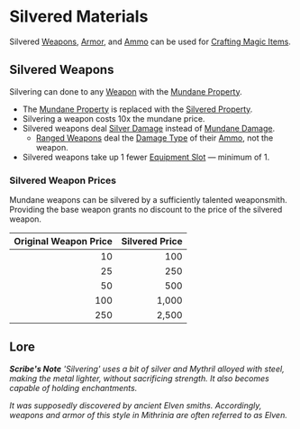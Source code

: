# Silvered Materials

Silvered [Weapons](../Weapons/Weapons.md), [Armor](../Armor/Armor.md), and [Ammo](../Weapon%20Properties/Ammo%20Property.md) can be used for [Crafting Magic Items](../../Magic/Crafting/Crafting%20Magic%20Items.md).

## Silvered Weapons

Silvering can done to any [Weapon](../Weapons/Weapons.md) with the [Mundane Property](Mundane%20Property.md).

- The [Mundane Property](Mundane%20Property.md) is replaced with the [Silvered Property](Silvered%20Property.md).
- Silvering a weapon costs 10x the mundane price.
- Silvered weapons deal [Silver Damage](../../Game%20Procedures/Combat/Damage%20Types/Silver%20Damage.md) instead of [Mundane Damage](../../Game%20Procedures/Combat/Damage%20Types/Mundane%20Damage.md).
	- [Ranged Weapons](../Weapons/Weapons.md#Ranged%20Weapons) deal the [Damage Type](../../Game%20Procedures/Combat/Damage%20Types/{Damage%20Types}.md) of their [Ammo](../Weapon%20Properties/Ammo%20Property.md), not the weapon.
- Silvered weapons take up 1 fewer [Equipment Slot](../../Player%20Characters/Inventory/Equipment%20Slot.md) — minimum of 1.

### Silvered Weapon Prices

Mundane weapons can be silvered by a sufficiently talented weaponsmith. Providing the base weapon grants no discount to the price of the silvered weapon.

| Original Weapon Price | Silvered Price |
| --------------------: | -------------: |
|                    10 |            100 |
|                    25 |            250 |
|                    50 |            500 |
|                   100 |          1,000 |
|                   250 |          2,500 |

## Lore

***Scribe's Note***
*'Silvering' uses a bit of silver and Mythril alloyed with steel, making the metal lighter, without sacrificing strength. It also becomes capable of holding enchantments.*

*It was supposedly discovered by ancient Elven smiths. Accordingly, weapons and armor of this style in Mithrinia are often referred to as Elven.*

